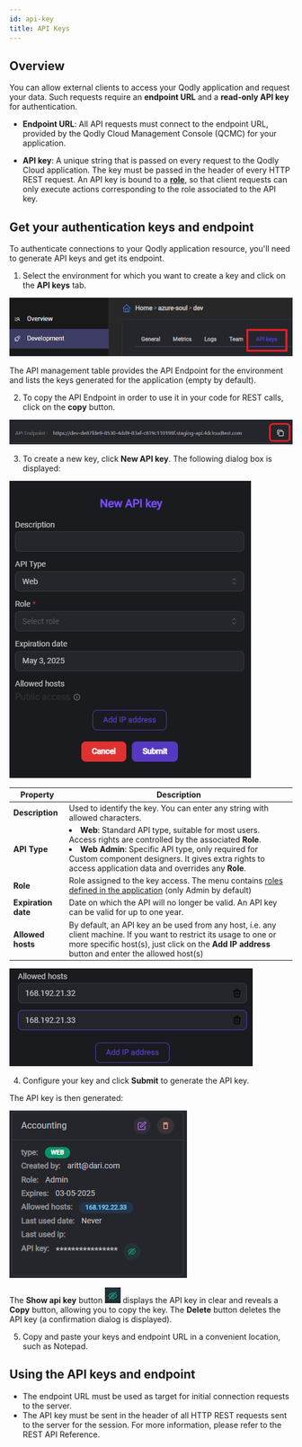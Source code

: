 ```yaml
---
id: api-key
title: API Keys
---
```


## Overview

You can allow external clients to access your Qodly application and request your data. Such requests require an **endpoint URL** and a **read-only API key** for authentication.

- **Endpoint URL**: All API requests must connect to the endpoint URL, provided by the Qodly Cloud Management Console (QCMC) for your application.

- **API key**: A unique string that is passed on every request to the Qodly Cloud application. The key must be passed in the header of every HTTP REST request. An API key is bound to a [**role**](../studio/roles/rolesPrivilegesOverview.md), so that client requests can only execute actions corresponding to the role associated to the API key.  



## Get your authentication keys and endpoint

To authenticate connections to your Qodly application resource, you'll need to generate API keys and get its endpoint.


1. Select the environment for which you want to create a key and click on the **API keys** tab.

![api-key](img/api1.png)

The API management table provides the API Endpoint for the environment and lists the keys generated for the application (empty by default).

2. To copy the API Endpoint in order to use it in your code for REST calls, click on the **copy** button.

![copy-endpoint](img/api3.png)

3. To create a new key, click **New API key**. The following dialog box is displayed:

![create key](img/api2.png)

|Property|Description|
|---|----|
|**Description**|Used to identify the key. You can enter any string with allowed characters.|
|**API Type**|<li>**Web**: Standard API type, suitable for most users. Access rights are controlled by the associated **Role**.</li><li>**Web Admin**: Specific API type, only required for Custom component designers. It gives extra rights to access application data and overrides any **Role**.</li> |
|**Role**|Role assigned to the key access. The menu contains [roles defined in the application](../studio/roles/rolesPrivilegesOverview.md) (only Admin by default)|
|**Expiration date**|Date on which the API will no longer be valid. An API key can be valid for up to one year.|
|**Allowed hosts**|By default, an API key an be used from any host, i.e. any client machine. If you want to restrict its usage to one or more specific host(s), just click on the **Add IP address** button and enter the allowed host(s)|

![API IP](img/api-ip.png)


4. Configure your key and click **Submit** to generate the API key.

The API key is then generated:

![API list](img/api4.png)

The **Show api key** button ![show api](img/api-show.png) displays the API key in clear and reveals a **Copy** button, allowing you to copy the key.
The **Delete** button deletes the API key (a confirmation dialog is displayed).


5. Copy and paste your keys and endpoint URL in a convenient location, such as Notepad.

## Using the API keys and endpoint

- The endpoint URL must be used as target for initial connection requests to the server.
- The API key must be sent in the header of all HTTP REST requests sent to the server for the session. For more information, please refer to the REST API Reference.
